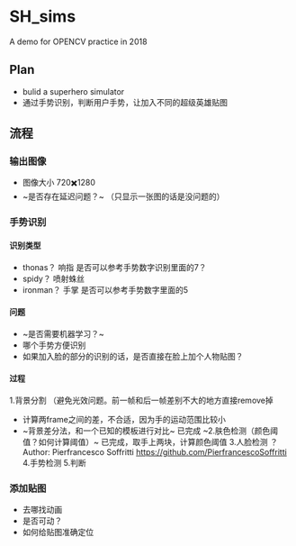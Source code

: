 # SH_sims
A demo for OPENCV practice in 2018
## Plan
* bulid a superhero simulator
* 通过手势识别，判断用户手势，让加入不同的超级英雄贴图
## 流程
### 输出图像
* 图像大小 720✖️1280
* ~是否存在延迟问题？~ （只显示一张图的话是没问题的）
### 手势识别
#### 识别类型
* thonas？ 响指 是否可以参考手势数字识别里面的7？
* spidy？ 喷射蛛丝
* ironman？ 手掌 是否可以参考手势数字里面的5
#### 问题
* ~是否需要机器学习？~
* 哪个手势方便识别
* 如果加入脸的部分的识别的话，是否直接在脸上加个人物贴图？
#### 过程
1.背景分割 （避免光效问题。前一帧和后一帧差别不大的地方直接remove掉
* 计算两frame之间的差，不合适，因为手的运动范围比较小
* ~背景差分法，和一个已知的模板进行对比~ 已完成
~2.肤色检测（颜色阈值？如何计算阈值）~ 已完成，取手上两块，计算颜色阈值
3.人脸检测 ？Author: Pierfrancesco Soffritti https://github.com/PierfrancescoSoffritti
4.手势检测
5.判断
### 添加贴图
* 去哪找动画
* 是否可动？
* 如何给贴图准确定位
